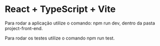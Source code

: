 # React + TypeScript + Vite

Para rodar a aplicação utilize o comando: npm run dev, dentro da pasta project-front-end.

Para rodar os testes utilize o comando npm run test.